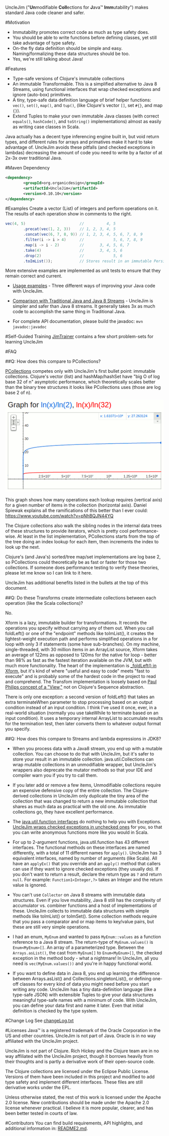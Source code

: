 UncleJim ("**Un**modifiable **Coll**ections for **J**ava™ **Imm**utability") makes standard Java code cleaner and safer.

#Motivation

* Immutability promotes correct code as much as type safety does.
* You should be able to write functions before defining classes, yet still take advantage of type safety.
* On-the fly data definition should be simple and easy.  Naming/formalizing these data structures should be too.
* Yes, we're still talking about Java!

#Features

* Type-safe versions of Clojure's immutable collections
* An immutable Transformable.  This is a simplified alternative to Java 8 Streams, using functional interfaces that wrap checked exceptions and ignore (auto-box) primitives.
* A tiny, type-safe data definition language of brief helper functions: `vec()`, `set()`, `map()`, and `tup()`, (like Clojure's vector `[]`, set `#{}`, and map `{}`).
* Extend Tuples to make your own immutable Java classes (with correct `equals()`, `hashCode()`, and `toString()` implementations) almost as easily as writing case classes in Scala.

Java actually has a decent type inferencing engine built in, but void return types, and different rules for arrays and primatives make it hard to take advantage of.
UncleJim avoids these pitfalls (and checked exceptions in lambdas) decreasing the amount of code you need to write by a factor of at 2x-3x over traditional Java.

#Maven Dependency
```xml
<dependency>
        <groupId>org.organicdesign</groupId>
        <artifactId>UncleJim</artifactId>
        <version>0.10.10</version>
</dependency>
```

#Examples
Create a vector (List) of integers and perform operations on it.
The results of each operation show in comments to the right.
```java
vec(4, 5)                        //          4, 5
        .precat(vec(1, 2, 3))    // 1, 2, 3, 4, 5
        .concat(vec(6, 7, 8, 9)) // 1, 2, 3, 4, 5, 6, 7, 8, 9
        .filter(i -> i > 4)      //             5, 6, 7, 8, 9
        .map(i -> i - 2)         //       3, 4, 5, 6, 7
        .take(4)                 //       3, 4, 5, 6
        .drop(2)                 //             5, 6
        .toImList());            // Stores result in an immutable PersistentVector
```

More extensive examples are implemented as unit tests to ensure that they remain correct and current.

* [Usage examples](src/test/java/org/organicdesign/fp/UsageExampleTest.java#L34) - Three different ways of improving your Java code with UncleJim.

* [Comparison with Traditional Java and Java 8 Streams](src/test/java/org/organicdesign/fp/TradJavaStreamComparisonTest.java#L22) - UncleJim is simpler and safer than Java 8 streams.  It generally takes 3x as much code to accomplish the same thing in Traditional Java.

* For complete API documentation, please build the javadoc: `mvn javadoc:javadoc`

#Self-Guided Training
[JimTrainer](https://github.com/GlenKPeterson/JimTrainer) contains a few short problem-sets for learning UncleJim 

#FAQ

##Q: How does this compare to PCollections?

[PCollections](http://pcollections.org/) competes only with UncleJim's first bullet point: immutable collections.
Clojure's vector (list) and hashMap/hashSet have "big O of log base 32 of n" asymptotic performance, which theoretically scales better than the binary tree structures it looks like PCollections uses (those are log base 2 of n).

![Graph of Log base 32 (red) vs. Log base 2 (blue)](logBase2VsLogBase32.png)

This graph shows how many operations each lookup requires (vertical axis) for a given number of items in the collection (horizontal axis).
Daniel Spiewak explains all the ramifications of this better than I ever could: https://www.youtube.com/watch?v=pNhBQJN44YQ

The Clojure collections also walk the sibling nodes in the internal data trees of these structures to provide iterators, which is pretty cool performance-wise.
At least in the list implementation, PCollections starts from the top of the tree doing an index lookup for each item, then increments the index to look up the next.

Clojure's (and Java's) sorted/tree map/set implementations are log base 2, so PCollections could theoretically be as fast or faster for those two collections.
If someone does performance testing to verify these theories, please let me know so I can link to it here.

UncleJim has additional benefits listed in the bullets at the top of this document.

##Q: Do these Transforms create intermediate collections between each operation (like the Scala collections)?

No.

Xform is a lazy, immutable builder for transformations.
It records the operations you specify without carrying any of them out.
When you call foldLeft() or one of the "endpoint" methods like toImList(), it creates the lightest-weight execution path and performs simplified operations in a for loop with only 3 if statements (some have sub-branches).
On my machine, single-threaded, with 30 million items in an ArrayList source, Xform takes an average of 122ms as opposed to 120ms for the native for loop - better than 98% as fast as the fastest iteration available on the JVM, but with much more functionality.
The heart of the implementation is [_foldLeft() in Xform](src/main/java/org/organicdesign/fp/xform/Xform.java), but it's kind of where "useful and easy to code" meets "fast to execute" and is probably some of the hardest code in the project to read and comprehend.
The Transfom implementation is loosely based on [Paul Philips concept of a "View,"](https://www.youtube.com/watch?v=uiJycy6dFSQ&t=26m19s) not on Clojure's Sequence abstraction.

There is only one exception: a second version of foldLeft() that takes an extra terminateWhen parameter to stop processing based on an output condition instead of an input condition.
I think I've used it once, ever, in a real-world situation (normally you use takeWhile to terminate based on an input condition).
It uses a temporary internal ArrayList to accumulate results for the termination test, then later converts them to whatever output format you specify.

##Q: How does this compare to Streams and lambda expressions in JDK8?

* When you process data with a Java8 stream, you end up with a mutable collection.
You can choose to do that with UncleJim, but it's safer to store your result in an immutable collection.
java.util.Collections can wrap mutable collections in an unmodifiable wrapper, but UncleJim's wrappers also deprecate the mutator methods so that your IDE and compiler warn you if you try to call them.

* If you later add or remove a few items, Unmodifiable collections require an expensive defensive copy of the entire collection.
The Clojure-derived collections in UncleJim only duplicate the tiny area of the collection that was changed
to return a new immutable collection that shares as much data as practical with the old one.
As immutable collections go, they have excellent performance.

* The [java.util.function interfaces](src/test/java/org/organicdesign/fp/TradJavaStreamComparisonTest.java#L258) do nothing to help you with Exceptions.
 [UncleJim wraps checked exceptions in unchecked ones](src/main/java/org/organicdesign/fp/function/Function1.java#L29) for you, so that you can write
 anonymous functions more like you would in Scala.

* For up to 2-argument functions, java.util.function has 43 different interfaces.
The functional methods on these interfaces are named differently, with a total of 11 different names for `apply()`.
UncleJim has 3 equivalent interfaces, named by number of arguments (like Scala).
All have an `applyEx()` that you override and an `apply()` method that callers can use if they want to ignore checked exceptions (they usually do).
If you don't want to return a result, declare the return type as `?` and return `null`.
For example: `Function1<Integer,?>` takes an Integer and the return value is ignored.

* You can't use `Collector` on Java 8 streams with immutable data structures.  Even if you love mutability, Java 8 still has the complexity of accumulator vs. combiner functions and a host of implementations of these.  UncleJim collects to immutable data structures with simple methods like toImList() or toImSet().  Some collection methods require that you pass a comparator and or map items to key/value pairs, but these are still very simple operations.

* I had an enum, `MyEnum` and wanted to pass `MyEnum::values` as a function reference to a Java 8 stream.  The return-type of `MyEnum.values()` is  `Enum<MyEnum>[]`.  An array of a parameterized type.  Between the `Arrays.asList()`, the cast from `MyEnum[]` to `Enum<MyEnum>[]`, the checked exception in the method body - what a nightmare!  In UncleJim, all you need is `vec(MyEnum.values())` and you're in happy functional world.

* If you want to define data in Java 8, you end up learning the difference between Arrays.asList() and Collections.singletonList(), or defining one-off classes for every kind of data you might need before you start writing any code. UncleJim has a tiny data-definition language (like a type-safe JSON) with extensible Tuples to give your data structures meaningful type-safe names with a minimum of code.  With UncleJim, you can define your data first and name it later.  Even that initial definition is checked by the type system.

#Change Log
See [changeLog.txt](changeLog.txt)

#Licenses
Java&trade; is a registered trademark of the Oracle Corporation in the US and other countries.
UncleJim is not part of Java.
Oracle is in no way affiliated with the UncleJim project.

UncleJim is not part of Clojure.
Rich Hickey and the Clojure team are in no way affiliated with the UncleJim project, though it borrows heavily from their thoughts and is partly a derivative work of their open-source code.

The Clojure collections are licensed under the Eclipse Public License.
Versions of them have been included in this project and modified to add type safety and implement different interfaces.
These files are still derivative works under the EPL.

Unless otherwise stated, the rest of this work is licensed under the Apache 2.0 license.
New contributions should be made under the Apache 2.0 license whenever practical.
I believe it is more popular, clearer, and has been better tested in courts of law.

#Contributors
You can find build requirements, API highlights, and additional information in: [README2.md](README2.md).
